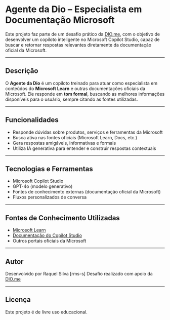 # Agente da Dio – Especialista em Documentação Microsoft

Este projeto faz parte de um desafio prático da [DIO.me](https://www.dio.me/en), com o objetivo de desenvolver um copiloto inteligente no Microsoft Copilot Studio, capaz de buscar e retornar respostas relevantes diretamente da documentação oficial da Microsoft.

---

## Descrição

O **Agente da Dio** é um copiloto treinado para atuar como especialista em conteúdos do **Microsoft Learn** e outras documentações oficiais da Microsoft. Ele responde em **tom formal**, buscando as melhores informações disponíveis para o usuário, sempre citando as fontes utilizadas.

---

## Funcionalidades

- Responde dúvidas sobre produtos, serviços e ferramentas da Microsoft
- Busca ativa nas fontes oficiais (Microsoft Learn, Docs, etc.)
- Gera respostas amigáveis, informativas e formais
- Utiliza IA generativa para entender e construir respostas contextuais

---

## Tecnologias e Ferramentas

- Microsoft Copilot Studio
- GPT-4o (modelo generativo)
- Fontes de conhecimento externas (documentação oficial da Microsoft)
- Fluxos personalizados de conversa

---

## Fontes de Conhecimento Utilizadas

- [Microsoft Learn](https://learn.microsoft.com/)
- [Documentação do Copilot Studio](https://learn.microsoft.com/pt-br/microsoft-copilot-studio)
- Outros portais oficiais da Microsoft

---

## Autor

Desenvolvido por Raquel Silva [rms-s]
Desafio realizado com apoio da [DIO.me](https://www.dio.me/en)

---

## Licença

Este projeto é de livre uso educacional.
